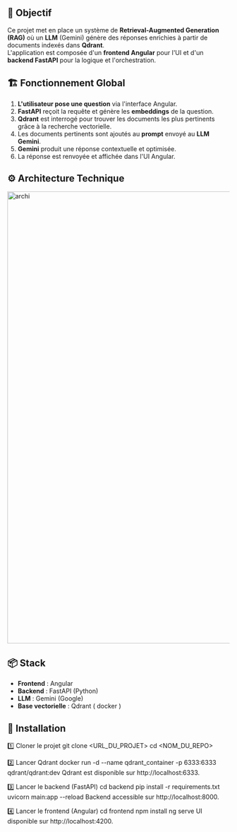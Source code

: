 ## 📌 Objectif
Ce projet met en place un système de **Retrieval-Augmented Generation (RAG)** où un **LLM** (Gemini) génère des réponses enrichies à partir de documents indexés dans **Qdrant**.  
L'application est composée d'un **frontend Angular** pour l'UI et d'un **backend FastAPI** pour la logique et l'orchestration.

## 🏗 Fonctionnement Global

1. **L'utilisateur pose une question** via l'interface Angular.
2. **FastAPI** reçoit la requête et génère les **embeddings** de la question.
3. **Qdrant** est interrogé pour trouver les documents les plus pertinents grâce à la recherche vectorielle.
4. Les documents pertinents sont ajoutés au **prompt** envoyé au **LLM Gemini**.
5. **Gemini** produit une réponse contextuelle et optimisée.
6. La réponse est renvoyée et affichée dans l'UI Angular.

## ⚙️ Architecture Technique
<img width="1024" height="1024" alt="archi" src="https://github.com/user-attachments/assets/fbafa4bb-f4f2-4753-b643-f358cce731d9" />

## 📦 Stack
- **Frontend** : Angular
- **Backend** : FastAPI (Python)
- **LLM** : Gemini (Google)
- **Base vectorielle** : Qdrant ( docker )

## 🚀 Installation

1️⃣ Cloner le projet
  git clone <URL_DU_PROJET>
  cd <NOM_DU_REPO>
  
2️⃣ Lancer Qdrant
  docker run -d --name qdrant_container -p 6333:6333 qdrant/qdrant:dev
  Qdrant est disponible sur http://localhost:6333.

3️⃣ Lancer le backend (FastAPI)
  cd backend
  pip install -r requirements.txt
  uvicorn main:app --reload
  Backend accessible sur http://localhost:8000.

4️⃣ Lancer le frontend (Angular)
  cd frontend
  npm install
  ng serve
  UI disponible sur http://localhost:4200.
